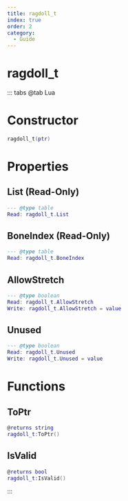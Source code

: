 ```yaml
---
title: ragdoll_t
index: true
order: 2
category:
  - Guide
---
```


# ragdoll_t

::: tabs
@tab Lua
# Constructor
```lua
ragdoll_t(ptr)
```
# Properties
## List (Read-Only)
```lua
--- @type table
Read: ragdoll_t.List
```
## BoneIndex (Read-Only)
```lua
--- @type table
Read: ragdoll_t.BoneIndex
```
## AllowStretch 
```lua
--- @type boolean
Read: ragdoll_t.AllowStretch
Write: ragdoll_t.AllowStretch = value
```
## Unused 
```lua
--- @type boolean
Read: ragdoll_t.Unused
Write: ragdoll_t.Unused = value
```
# Functions
## ToPtr
```lua
@returns string
ragdoll_t:ToPtr()
```
## IsValid
```lua
@returns bool
ragdoll_t:IsValid()
```

:::